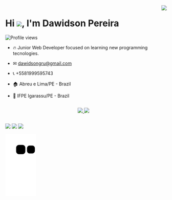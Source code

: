 <img align="right" height="320" src="https://raw.githubusercontent.com/gist/dawidsongru/12a4672a92f7c63a6628f065fbd9da61/raw/730bd0f2cbc3a0e1ab153bc0a3249ea28cc875c4/githubcard.svg"/>
<h1 align="left">Hi <img src="https://raw.githubusercontent.com/kaueMarques/kaueMarques/master/hi.gif" height="10px">, I'm Dawidson Pereira</h1>
<p align="left"> <img src="https://komarev.com/ghpvc/?username=maykbrito&color=blue" alt="Profile views" /> </p>

- 🔥 Junior Web Developer focused on learning new programming tecnologies.

- ✉ dawidsongru@gmail.com

- 📞 +5581999595743

- 🏠 Abreu e Lima/PE - Brazil

- 🏣 IFPE Igarassu/PE - Brazil

   ##
   
<div align="center">
  <a href="https://github.com/dawidsongru">
  <img height="150em" src="https://github-readme-stats.vercel.app/api?username=dawidsongru&show_icons=true&theme=dracula&include_all_commits=true&count_private=true"/>
  <img height="150em" src="https://github-readme-stats.vercel.app/api/top-langs/?username=dawidsongru&layout=compact&langs_count=7&theme=dracula"/>
</div>

  ##
  
<div> 
  <a href="https://www.linkedin.com/in/dawidson-pereira-gai%C3%A3o-20137274/" target="_blank"><img src="https://img.shields.io/badge/-LinkedIn-%230077B5?style=for-the-badge&logo=linkedin&logoColor=white" target="_blank"></a> 
  <a href="https://www.instagram.com/dawidsongru/" target="_blank"><img src="https://img.shields.io/badge/-Instagram-%23E4405F?style=for-the-badge&logo=instagram&logoColor=white" target="_blank"></a>
  <a href="https://drive.google.com/drive/folders/1jS5TExG9To9FxYb6cIJ9mAGc2OlvnUbG?usp=sharing" target="_blank"><img src="https://img.shields.io/badge/-Certificados-%23333?style=for-the-badge&logo=gmail&logoColor=white" target="_blank"></a>
 
  
  ![Snake animation](https://github.com/rafaballerini/rafaballerini/blob/output/github-contribution-grid-snake.svg)
 
</div>
